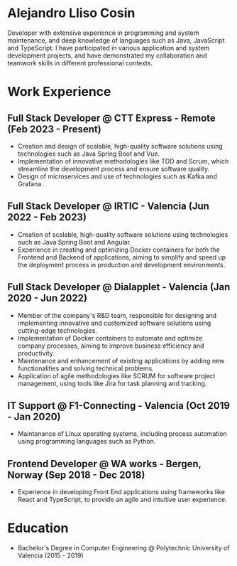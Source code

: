 # Alejandro Lliso Cosin
Developer with extensive experience in programming and system maintenance, and deep knowledge of languages such as Java, JavaScript and TypeScript. I have participated in various application and system development projects, and have demonstrated my collaboration and teamwork skills in different professional contexts.

# Work Experience

## Full Stack Developer @ CTT Express - Remote (Feb 2023 - Present)
- Creation and design of scalable, high-quality software solutions using technologies such as Java Spring Boot and Vue.
- Implementation of innovative methodologies like TDD and Scrum, which streamline the development process and ensure software quality.
- Design of microservices and use of technologies such as Kafka and Grafana.

## Full Stack Developer @ IRTIC - Valencia (Jun 2022 - Feb 2023)
- Creation of scalable, high-quality software solutions using technologies such as Java Spring Boot and Angular.
- Experience in creating and optimizing Docker containers for both the Frontend and Backend of applications, aiming to simplify and speed up the deployment process in production and development environments.

## Full Stack Developer @ Dialapplet - Valencia (Jan 2020 - Jun 2022)
- Member of the company's R&D team, responsible for designing and implementing innovative and customized software solutions using cutting-edge technologies.
- Implementation of Docker containers to automate and optimize company processes, aiming to improve business efficiency and productivity.
- Maintenance and enhancement of existing applications by adding new functionalities and solving technical problems.
- Application of agile methodologies like SCRUM for software project management, using tools like Jira for task planning and tracking.

## IT Support @ F1-Connecting - Valencia (Oct 2019 - Jan 2020)
- Maintenance of Linux operating systems, including process automation using programming languages such as Python.

## Frontend Developer @ WA works - Bergen, Norway (Sep 2018 - Dec 2018)
- Experience in developing Front End applications using frameworks like React and TypeScript, to provide an agile and intuitive user experience.

# Education
- Bachelor's Degree in Computer Engineering @ Polytechnic University of Valencia (2015 - 2019)
